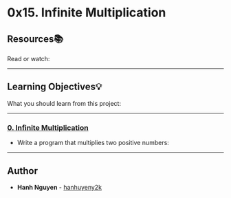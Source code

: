 # 0x15. Infinite Multiplication

## Resources:books:
Read or watch:

---
## Learning Objectives:bulb:
What you should learn from this project:

---

### [0. Infinite Multiplication](./0-mul.c)
* Write a program that multiplies two positive numbers:

---

## Author
* **Hanh Nguyen** - [hanhuyeny2k](github.com/hanhuyeny2k)